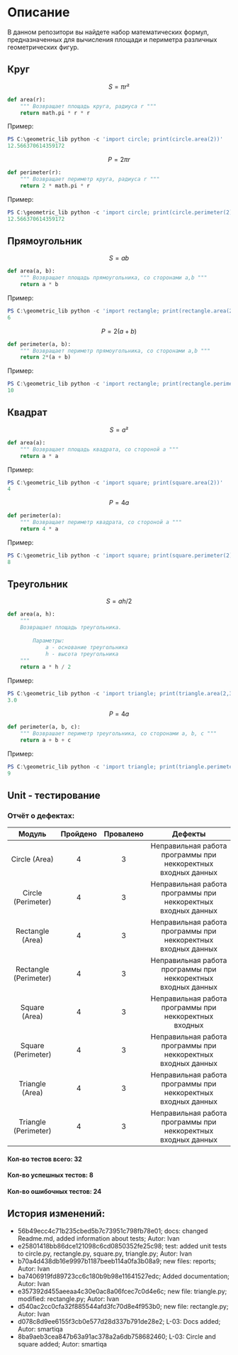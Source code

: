 # Описание
В данном репозитори вы найдете набор математических формул, предназначенных для вычисления площади и периметра различных геометрических фигур.
## Круг

$$ S = πr² $$
```python
def area(r):
    """ Возвращает площадь круга, радиуса r """ 
    return math.pi * r * r
```
Пример:
```powershell
PS C:\geometric_lib python -c 'import circle; print(circle.area(2))'
12.566370614359172
```
$$ P = 2πr $$
```python
def perimeter(r):
    """ Возвращает периметр круга, радиуса r """ 
    return 2 * math.pi * r
```
Пример:
```powershell
PS C:\geometric_lib python -c 'import circle; print(circle.perimeter(2))'
12.566370614359172
```
## Прямоугольник
$$ S = ab $$
```python
def area(a, b): 
    """ Возвращает площадь прямоугольника, со сторонами a,b """
    return a * b 
```
Пример:
```powershell
PS C:\geometric_lib python -c 'import rectangle; print(rectangle.area(2,3)'     
6
```
$$ P = 2(a + b) $$
```python
def perimeter(a, b): 
    """ Возвращает периметр прямоугольника, со сторонами a,b """
    return 2*(a + b)    
```
Пример:
```powershell
PS C:\geometric_lib python -c 'import rectangle; print(rectangle.perimeter(2,3)'
10
```
## Квадрат
$$ S = a² $$
```python
def area(a):
    """ Возвращает площадь квадрата, со стороной a """
    return a * a
```
Пример:
```powershell
PS C:\geometric_lib python -c 'import square; print(square.area(2))'        
4
```
$$ P = 4a $$
```python
def perimeter(a):
    """ Возвращает периметр квадрата, со стороной a """
    return 4 * a
```
Пример:
```powershell
PS C:\geometric_lib python -c 'import square; print(square.perimeter(2))'
8
```
## Треугольник
$$ S = ah/2 $$
```python
def area(a, h):
    """ 
    Возвращает площадь треугольника.
        
        Параметры:
            a - основание треугольника
            h - высота треугольника
    """ 
    return a * h / 2 
```
Пример:
```powershell
PS C:\geometric_lib python -c 'import triangle; print(triangle.area(2,3))'   
3.0
```
$$ P = 4a $$
```python
def perimeter(a, b, c):
    """ Возврашает периметр треугольника, со сторонами a, b, c """
    return a + b + c 
```
Пример:
```powershell
PS C:\geometric_lib python -c 'import triangle; print(triangle.perimeter(2,3,4)'
9
```

## Unit - тестирование

### Отчёт о дефектах:
|        Модуль         | Пройдено | Провалено |                                        Дефекты                                        |
|:---------------------:|:--------:|:---------:|:-------------------------------------------------------------------------------------:|
|    Circle  (Area)     |    4     |     3     |             Неправильная работа программы при неккоректных входных данных             |
|  Circle (Perimeter)   |    4     |     3     |             Неправильная работа программы при неккоректных входных данных             |
|   Rectangle (Area)    |    4     |     3     |             Неправильная работа программы при неккоректных входных данных             |
| Rectangle (Perimeter) |    4     |     3     | Неправильная работа программы при неккоректных входных данных 
|     Square (Area)     |    4     |     3     |             Неправильная работа программы при неккоректных входных          |
|  Square (Perimeter)   |    4     |     3     |             Неправильная работа программы при неккоректных входных данных             |
|    Triangle (Area)    |    4     |     3     |             Неправильная работа программы при неккоректных входных данных             |
| Triangle (Perimeter)  |    4     |     3     |             Неправильная работа программы при неккоректных входных данных             |

#### Кол-во тестов всего: 32
#### Кол-во успешных тестов: 8
#### Кол-во ошибочных тестов: 24
## История изменений:

- 56b49ecc4c71b235cbed5b7c73951c798fb78e01; docs: changed Readme.md, added information about tests; Autor:  Ivan
- e25801418bb86dce121098c6cd0850352fe25c98; test: added unit tests to circle.py, rectangle.py, square.py, triangle.py; Autor:  Ivan
- b70a4d438db16e9997b1187beeb114a0fa3b08a9; new files: reports; Autor:  Ivan
- ba7406919fd89723cc6c180b9b98e11641527edc; Added documentation; Autor:  Ivan
- e357392d455aeeaa4c30e0ac8a06fcec7c0d4e6c; new file: triangle.py; modified: rectangle.py; Autor: Ivan
- d540ac2cc0cfa32f885544afd3fc70d8e4f953b0; new file: rectangle.py; Autor: Ivan
- d078c8d9ee6155f3cb0e577d28d337b791de28e2; L-03: Docs added; Autor: smartiqa
- 8ba9aeb3cea847b63a91ac378a2a6db758682460; L-03: Circle and square added; Autor: smartiqa
